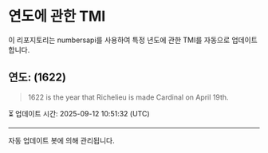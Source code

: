 
# 연도에 관한 TMI

이 리포지토리는 numbersapi를 사용하여 특정 년도에 관한 TMI를 자동으로 업데이트합니다.

## 연도: (1622)
> 1622 is the year that Richelieu is made Cardinal on April 19th.

⏳ 업데이트 시간: 2025-09-12 10:51:32 (UTC)

---
자동 업데이트 봇에 의해 관리됩니다.
